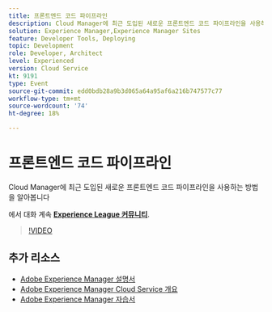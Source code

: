 ```yaml
---
title: 프론트엔드 코드 파이프라인
description: Cloud Manager에 최근 도입된 새로운 프론트엔드 코드 파이프라인을 사용하는 방법을 알아봅니다
solution: Experience Manager,Experience Manager Sites
feature: Developer Tools, Deploying
topic: Development
role: Developer, Architect
level: Experienced
version: Cloud Service
kt: 9191
type: Event
source-git-commit: edd0bdb28a9b3d065a64a95af6a216b747577c77
workflow-type: tm+mt
source-wordcount: '74'
ht-degree: 18%

---
```


# 프론트엔드 코드 파이프라인

Cloud Manager에 최근 도입된 새로운 프론트엔드 코드 파이프라인을 사용하는 방법을 알아봅니다

에서 대화 계속 **[Experience League 커뮤니티](https://adobe.ly/2XVcBg8)**.

>[!VIDEO](https://video.tv.adobe.com/v/337886/?quality=12&learn=on&hidetitle=true)

## 추가 리소스

- [Adobe Experience Manager 설명서](https://experienceleague.adobe.com/docs/experience-manager-cloud-service.html)
- [Adobe Experience Manager Cloud Service 개요](https://experienceleague.adobe.com/docs/experience-manager-cloud-service/overview/home.html)
- [Adobe Experience Manager 자습서](https://experienceleague.adobe.com/docs/experience-manager-tutorials.html)
